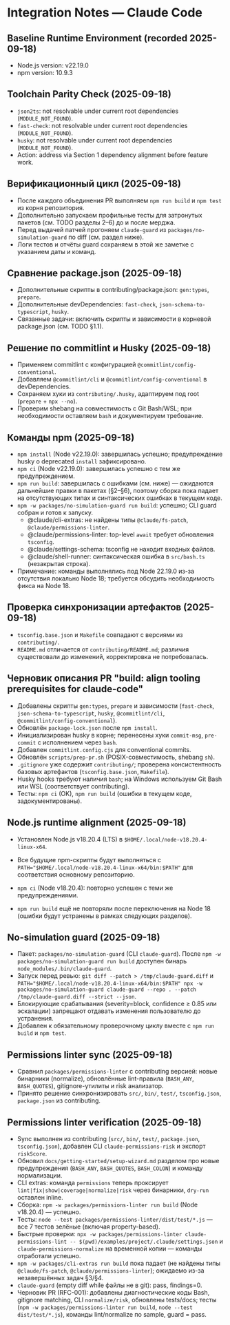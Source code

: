 # Integration Notes — Claude Code

## Baseline Runtime Environment (recorded 2025-09-18)
- Node.js version: v22.19.0
- npm version: 10.9.3

## Toolchain Parity Check (2025-09-18)
- `json2ts`: not resolvable under current root dependencies (`MODULE_NOT_FOUND`).
- `fast-check`: not resolvable under current root dependencies (`MODULE_NOT_FOUND`).
- `husky`: not resolvable under current root dependencies (`MODULE_NOT_FOUND`).
- Action: address via Section 1 dependency alignment before feature work.

## Верификационный цикл (2025-09-18)
- После каждого объединения PR выполняем `npm run build` и `npm test` из корня репозитория.
- Дополнительно запускаем профильные тесты для затронутых пакетов (см. TODO разделы 2–6) до и после мерджа.
- Перед выдачей патчей прогоняем `claude-guard` из `packages/no-simulation-guard` по diff (см. раздел ниже).
- Логи тестов и отчёты guard сохраняем в этой же заметке с указанием даты и команд.

## Сравнение package.json (2025-09-18)
- Дополнительные скрипты в contributing/package.json: `gen:types`, `prepare`.
- Дополнительные devDependencies: `fast-check`, `json-schema-to-typescript`, `husky`.
- Связанные задачи: включить скрипты и зависимости в корневой package.json (см. TODO §1.1).

## Решение по commitlint и Husky (2025-09-18)
- Применяем commitlint с конфигурацией `@commitlint/config-conventional`.
- Добавляем `@commitlint/cli` и `@commitlint/config-conventional` в devDependencies.
- Сохраняем хуки из `contributing/.husky`, адаптируем под root (`prepare` + `npx --no`).
- Проверим shebang на совместимость с Git Bash/WSL; при необходимости оставляем `bash` и документируем требование.

## Команды npm (2025-09-18)
- `npm install` (Node v22.19.0): завершилась успешно; предупреждение husky о deprecated `install` зафиксировано.
- `npm ci` (Node v22.19.0): завершилась успешно с тем же предупреждением.
- `npm run build`: завершилась с ошибками (см. ниже) — ожидаются дальнейшие правки в пакетах (§2–§6), поэтому сборка пока падает на отсутствующих типах и синтаксических ошибках в текущем коде.
- `npm -w packages/no-simulation-guard run build`: успешно; CLI guard собран и готов к запуску.
  - @claude/cli-extras: не найдены типы `@claude/fs-patch`, `@claude/permissions-linter`.
  - @claude/permissions-linter: top-level `await` требует обновления `tsconfig`.
  - @claude/settings-schema: tsconfig не находит входных файлов.
  - @claude/shell-runner: синтаксическая ошибка в `src/bash.ts` (незакрытая строка).
- Примечание: команды выполнялись под Node 22.19.0 из-за отсутствия локально Node 18; требуется обсудить необходимость фикса на Node 18.

## Проверка синхронизации артефактов (2025-09-18)
- `tsconfig.base.json` и `Makefile` совпадают с версиями из `contributing/`.
- `README.md` отличается от `contributing/README.md`; различия существовали до изменений, корректировка не потребовалась.

## Черновик описания PR "build: align tooling prerequisites for claude-code"
- Добавлены скрипты `gen:types`, `prepare` и зависимости (`fast-check`, `json-schema-to-typescript`, `husky`, `@commitlint/cli`, `@commitlint/config-conventional`).
- Обновлён `package-lock.json` после `npm install`.
- Инициализирован husky в корне; перенесены хуки `commit-msg`, `pre-commit` с исполнением через `bash`.
- Добавлен `commitlint.config.cjs` для conventional commits.
- Обновлён `scripts/prep-pr.sh` (POSIX-совместимость, shebang `sh`).
- `.gitignore` уже содержит `contributing/`; проверена консистентность базовых артефактов (`tsconfig.base.json`, `Makefile`).
- Husky hooks требуют наличия `bash`; на Windows используем Git Bash или WSL (соответствует contributing).
- Тесты: `npm ci` (OK), `npm run build` (ошибки в текущем коде, задокументированы).

## Node.js runtime alignment (2025-09-18)
- Установлен Node.js v18.20.4 (LTS) в `$HOME/.local/node-v18.20.4-linux-x64`.
- Все будущие npm-скрипты будут выполняться с `PATH="$HOME/.local/node-v18.20.4-linux-x64/bin:$PATH"` для соответствия основному репозиторию.

- `npm ci` (Node v18.20.4): повторно успешен с теми же предупреждениями.
- `npm run build` ещё не повторяли после переключения на Node 18 (ошибки будут устранены в рамках следующих разделов).

## No-simulation guard (2025-09-18)
- Пакет: `packages/no-simulation-guard` (CLI `claude-guard`). После `npm -w packages/no-simulation-guard run build` доступен бинарь `node_modules/.bin/claude-guard`.
- Запуск перед ревью: `git diff --patch > /tmp/claude-guard.diff` и `PATH="$HOME/.local/node-v18.20.4-linux-x64/bin:$PATH" npx -w packages/no-simulation-guard claude-guard --repo . --patch /tmp/claude-guard.diff --strict --json`.
- Блокирующие срабатывания (severity=block, confidence ≥ 0.85 или эскалации) запрещают отдавать изменения пользователю до устранения.
- Добавлен к обязательному проверочному циклу вместе с `npm run build` и `npm test`.

## Permissions linter sync (2025-09-18)
- Сравнил `packages/permissions-linter` с contributing версией: новые бинарники (normalize), обновлённые lint-правила (`BASH_ANY`, `BASH_QUOTES`), gitignore-утилиты и risk анализатор.
- Принято решение синхронизировать `src/`, `bin/`, `test/`, `tsconfig.json`, `package.json` из contributing.

## Permissions linter verification (2025-09-18)
- Sync выполнен из contributing (`src/`, `bin/`, `test/`, `package.json`, `tsconfig.json`), добавлен CLI `claude-permissions-risk` и экспорт `riskScore`.
- Обновил `docs/getting-started/setup-wizard.md` разделом про новые предупреждения (`BASH_ANY`, `BASH_QUOTES`, `BASH_COLON`) и команду нормализации.
- CLI extras: команда `permissions` теперь проксирует `lint|fix|show|coverage|normalize|risk` через бинарники, `dry-run` оставлен inline.
- Сборка: `npm -w packages/permissions-linter run build` (Node v18.20.4) — успешно.
- Тесты: `node --test packages/permissions-linter/dist/test/*.js` — все 7 тестов зелёные (включая property-based).
- Быстрые проверки: `npx -w packages/permissions-linter claude-permissions-lint -- $(pwd)/examples/project/.claude/settings.json` и `claude-permissions-normalize` на временной копии — команды отработали успешно.
- `npm -w packages/cli-extras run build` пока падает (не найдены типы `@claude/fs-patch`, `@claude/permissions-linter`); ожидаемо из-за незавершённых задач §3/§4.
- `claude-guard` (empty diff while файлы не в git): pass, findings=0.
- Черновик PR (RFC-001): добавлены диагностические коды Bash, gitignore matching, CLI `normalize/risk`, обновлены tests/docs; тесты (`npm -w packages/permissions-linter run build`, `node --test dist/test/*.js`), команды lint/normalize по sample, guard = pass.
